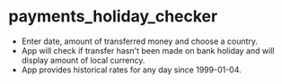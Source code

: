# payments_holiday_checker
+ Enter date, amount of transferred money and choose a country.
+ App will check if transfer hasn't been made on bank holiday and will display amount of local currency.
+ App provides historical rates for any day since 1999-01-04.